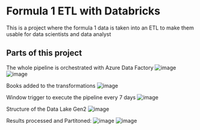 
# Formula 1 ETL with Databricks

This is a project where the formula 1 data is taken into an ETL to make them usable for data scientists and data analyst

## Parts of  this project

The whole pipeline is orchestrated with Azure Data Factory
![image](https://github.com/Giovanni2414/formula1-databricks-pipeline/assets/61128399/3ebbd780-071a-4509-9ccb-b86ab897100c)
![image](https://github.com/Giovanni2414/formula1-databricks-pipeline/assets/61128399/a9753cbb-57cf-4b37-8a3d-dd3b3d4c6a06)

Books added to the transformations
![image](https://github.com/Giovanni2414/formula1-databricks-pipeline/assets/61128399/d4ca98c3-5b60-4a2d-bcd6-d0efa15606f5)

Window trigger to execute the pipeline every 7 days
![image](https://github.com/Giovanni2414/formula1-databricks-pipeline/assets/61128399/8082a768-a896-413e-99d8-c38a64df9fdc)

Structure of the Data Lake Gen2
![image](https://github.com/Giovanni2414/formula1-databricks-pipeline/assets/61128399/811a5906-511c-4a4c-bf1e-4bfce9eadb55)

Results processed and Partitoned:
![image](https://github.com/Giovanni2414/formula1-databricks-pipeline/assets/61128399/25972e2b-14a8-47ee-b43c-b4c17e4bf509)
![image](https://github.com/Giovanni2414/formula1-databricks-pipeline/assets/61128399/85190d11-0dd7-476d-bed8-c2150724d179)
